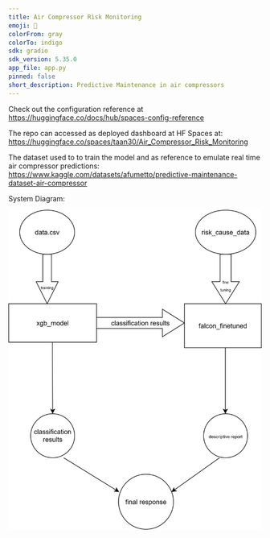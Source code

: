 ```yaml
---
title: Air Compressor Risk Monitoring
emoji: 🏃
colorFrom: gray
colorTo: indigo
sdk: gradio
sdk_version: 5.35.0
app_file: app.py
pinned: false
short_description: Predictive Maintenance in air compressors
---
```


Check out the configuration reference at https://huggingface.co/docs/hub/spaces-config-reference

The repo can accessed as deployed dashboard at HF Spaces at: https://huggingface.co/spaces/taan30/Air_Compressor_Risk_Monitoring

The dataset used to to train the model and as reference to emulate real time air compressor predictions: https://www.kaggle.com/datasets/afumetto/predictive-maintenance-dataset-air-compressor

System Diagram:

<img src="model_arch_air_comp.drawio.svg" alt="System Diagram" width="600"/>


